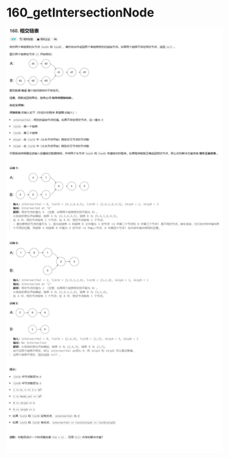 # 160_getIntersectionNode

![160_getIntersectionNode](../../assets/imgs/160_getIntersectionNode.png)
